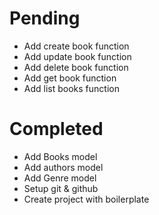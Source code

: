 # Pending
- Add create book function
- Add update book function
- Add delete book function
- Add get book function
- Add list books function 

# Completed
- Add Books model
- Add authors model
- Add Genre model
- Setup git & github
- Create project with boilerplate